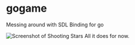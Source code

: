 # gogame
Messing around with SDL Binding for go


![Screenshot of Shooting Stars](https://raw.github.com/chistogo/gogame/master/assets/screenshots/stars.gif)
All it does for now.
